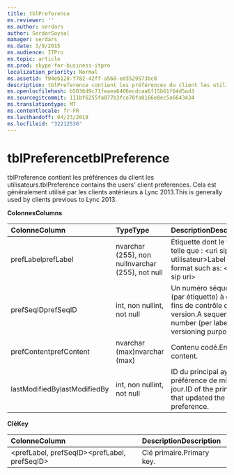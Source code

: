```yaml
---
title: tblPreference
ms.reviewer: ''
ms.author: serdars
author: SerdarSoysal
manager: serdars
ms.date: 3/9/2015
ms.audience: ITPro
ms.topic: article
ms.prod: skype-for-business-itpro
localization_priority: Normal
ms.assetid: f94eb128-f782-42ff-a568-ed3529573bc8
description: tblPreference contient les préférences du client les utilisateurs. Cela est généralement utilisé par les clients antérieurs à Lync 2013.
ms.openlocfilehash: b5036d9c71feaea6406ecdcaa6f15b61f64d5ad3
ms.sourcegitcommit: 111bf6255fa877b3fce70fa8166e8ec5a6643434
ms.translationtype: MT
ms.contentlocale: fr-FR
ms.lasthandoff: 04/23/2019
ms.locfileid: "32212536"
---
```

# <a name="tblpreference"></a><span data-ttu-id="82dd9-104">tblPreference</span><span class="sxs-lookup"><span data-stu-id="82dd9-104">tblPreference</span></span>

<span data-ttu-id="82dd9-105">tblPreference contient les préférences du client les utilisateurs.</span><span class="sxs-lookup"><span data-stu-id="82dd9-105">tblPreference contains the users' client preferences.</span></span> <span data-ttu-id="82dd9-106">Cela est généralement utilisé par les clients antérieurs à Lync 2013.</span><span class="sxs-lookup"><span data-stu-id="82dd9-106">This is generally used by clients previous to Lync 2013.</span></span>

<span data-ttu-id="82dd9-107">**Colonnes**</span><span class="sxs-lookup"><span data-stu-id="82dd9-107">**Columns**</span></span>


| <span data-ttu-id="82dd9-108">**Colonne**</span><span class="sxs-lookup"><span data-stu-id="82dd9-108">**Column**</span></span>            | <span data-ttu-id="82dd9-109">**Type**</span><span class="sxs-lookup"><span data-stu-id="82dd9-109">**Type**</span></span>                        | <span data-ttu-id="82dd9-110">**Description**</span><span class="sxs-lookup"><span data-stu-id="82dd9-110">**Description**</span></span>                                                 |
|:----------------------|:--------------------------------|:----------------------------------------------------------------|
| <span data-ttu-id="82dd9-111">prefLabel</span><span class="sxs-lookup"><span data-stu-id="82dd9-111">prefLabel</span></span>  <br/>      | <span data-ttu-id="82dd9-112">nvarchar (255), non null</span><span class="sxs-lookup"><span data-stu-id="82dd9-112">nvarchar (255), not null</span></span>  <br/> | <span data-ttu-id="82dd9-113">Étiquette dont le format telle que : \<uri sip utilisateur\></span><span class="sxs-lookup"><span data-stu-id="82dd9-113">Label with a format such as: \<user sip uri\></span></span>                   |
| <span data-ttu-id="82dd9-114">prefSeqID</span><span class="sxs-lookup"><span data-stu-id="82dd9-114">prefSeqID</span></span>  <br/>      | <span data-ttu-id="82dd9-115">int, non null</span><span class="sxs-lookup"><span data-stu-id="82dd9-115">int, not null</span></span>  <br/>            | <span data-ttu-id="82dd9-116">Un numéro séquentiel (par étiquette) à des fins de contrôle de version.</span><span class="sxs-lookup"><span data-stu-id="82dd9-116">A sequential number (per label) for versioning purposes.</span></span>  <br/> |
| <span data-ttu-id="82dd9-117">prefContent</span><span class="sxs-lookup"><span data-stu-id="82dd9-117">prefContent</span></span>  <br/>    | <span data-ttu-id="82dd9-118">nvarchar (max)</span><span class="sxs-lookup"><span data-stu-id="82dd9-118">nvarchar (max)</span></span>  <br/>           | <span data-ttu-id="82dd9-119">Contenu codé.</span><span class="sxs-lookup"><span data-stu-id="82dd9-119">Encoded content.</span></span>  <br/>                                         |
| <span data-ttu-id="82dd9-120">lastModifiedBy</span><span class="sxs-lookup"><span data-stu-id="82dd9-120">lastModifiedBy</span></span>  <br/> | <span data-ttu-id="82dd9-121">int, non null</span><span class="sxs-lookup"><span data-stu-id="82dd9-121">int, not null</span></span>  <br/>            | <span data-ttu-id="82dd9-122">ID du principal ayant la préférence de mise à jour.</span><span class="sxs-lookup"><span data-stu-id="82dd9-122">ID of the principal that updated the preference.</span></span>  <br/>         |

<span data-ttu-id="82dd9-123">**Clé**</span><span class="sxs-lookup"><span data-stu-id="82dd9-123">**Key**</span></span>

|<span data-ttu-id="82dd9-124">**Colonne**</span><span class="sxs-lookup"><span data-stu-id="82dd9-124">**Column**</span></span>|<span data-ttu-id="82dd9-125">**Description**</span><span class="sxs-lookup"><span data-stu-id="82dd9-125">**Description**</span></span>|
|:-----|:-----|
|<span data-ttu-id="82dd9-126">\<prefLabel, prefSeqID\></span><span class="sxs-lookup"><span data-stu-id="82dd9-126">\<prefLabel, prefSeqID\></span></span>  <br/> |<span data-ttu-id="82dd9-127">Clé primaire.</span><span class="sxs-lookup"><span data-stu-id="82dd9-127">Primary key.</span></span>  <br/> |


